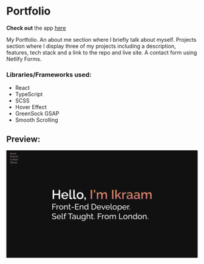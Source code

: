 # Portfolio

**Check out** the app [here](https://ikraam-portfolio.netlify.app/)

My Portfolio. An about me section where I briefly talk about myself. Projects section where I display three of my projects including a description, features, tech stack and a link to the repo and live site. A contact form using Netlify Forms.

### Libraries/Frameworks used:

- React
- TypeScript
- SCSS
- Hover Effect
- GreenSock GSAP
- Smooth Scrolling

## Preview:

![Preview](/preview.webp)
